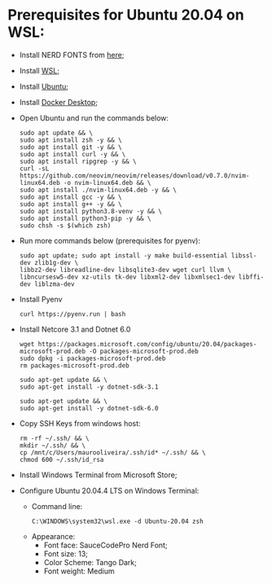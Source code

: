 # Prerequisites for Ubuntu 20.04 on WSL:

- Install NERD FONTS from [here](fonts/);
- Install [WSL](https://docs.microsoft.com/en-us/windows/wsl/install);
- Install [Ubuntu](https://apps.microsoft.com/store/detail/ubuntu-2004/9N6SVWS3RX71?hl=pt-br&gl=BR);
- Install [Docker Desktop](https://www.docker.com/products/docker-desktop/);
- Open Ubuntu and run the commands below:
  ```
  sudo apt update && \
  sudo apt install zsh -y && \
  sudo apt install git -y && \
  sudo apt install curl -y && \
  sudo apt install ripgrep -y && \
  curl -sL https://github.com/neovim/neovim/releases/download/v0.7.0/nvim-linux64.deb -o nvim-linux64.deb && \
  sudo apt install ./nvim-linux64.deb -y && \
  sudo apt install gcc -y && \
  sudo apt install g++ -y && \
  sudo apt install python3.8-venv -y && \
  sudo apt install python3-pip -y && \
  sudo chsh -s $(which zsh)
  ```

- Run more commands below (prerequisites for pyenv):
  ```
  sudo apt update; sudo apt install -y make build-essential libssl-dev zlib1g-dev \
  libbz2-dev libreadline-dev libsqlite3-dev wget curl llvm \
  libncursesw5-dev xz-utils tk-dev libxml2-dev libxmlsec1-dev libffi-dev liblzma-dev
  ```

- Install Pyenv
  ```
  curl https://pyenv.run | bash
  ```

- Install Netcore 3.1 and Dotnet 6.0
  ```
  wget https://packages.microsoft.com/config/ubuntu/20.04/packages-microsoft-prod.deb -O packages-microsoft-prod.deb
  sudo dpkg -i packages-microsoft-prod.deb
  rm packages-microsoft-prod.deb
  ```

  ```
  sudo apt-get update && \
  sudo apt-get install -y dotnet-sdk-3.1
  ```

  ```
  sudo apt-get update && \
  sudo apt-get install -y dotnet-sdk-6.0
  ```

- Copy SSH Keys from windows host:
  ```
  rm -rf ~/.ssh/ && \
  mkdir ~/.ssh/ && \
  cp /mnt/c/Users/maurooliveira/.ssh/id* ~/.ssh/ && \
  chmod 600 ~/.ssh/id_rsa
  ```

- Install Windows Terminal from Microsoft Store;
- Configure Ubuntu 20.04.4 LTS on Windows Terminal:
  - Command line:
    ```
    C:\WINDOWS\system32\wsl.exe -d Ubuntu-20.04 zsh
    ```
  - Appearance:
    - Font face: SauceCodePro Nerd Font;
    - Font size: 13;
    - Color Scheme: Tango Dark;
    - Font weight: Medium


